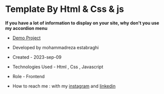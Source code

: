 # Template By Html & Css & js 

**If you have a lot of information to display on your site, why don't you use my accordion menu**


- [Demo Project](https://reza-estabraghi.github.io/card/)

- Developed by mohammadreza estabraghi

- Created - 2023-sep-09

- Technologies Used - Html , Css , Javascript 

- Role - Frontend

- How to reach me : with my [instagram](https://www.instagram.com/rezamr8web/?igshid=MzNlNGNkZWQ4Mg%3D%3D) and 
[linkedin](https://www.linkedin.com/in/mohammadreza-estabraghi-62334527a/)
